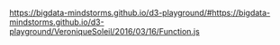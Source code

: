 https://bigdata-mindstorms.github.io/d3-playground/#https://bigdata-mindstorms.github.io/d3-playground/VeroniqueSoleil/2016/03/16/Function.js
